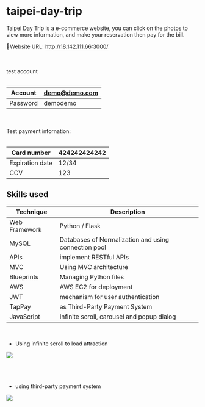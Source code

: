 # taipei-day-trip

Taipei Day Trip is a e-commerce website, you can click on the photos to view more information, and make your reservation then pay for the bill.

🔗Website URL: http://18.142.111.66:3000/

<br/>
<br/>
test account
<br/>
<br/>


| Account  	| demo@demo.com |
|-----------|---------------|
|  Password |demodemo   |


<br/>
<br/>
Test payment infornation:
<br/>
<br/>

|Card number 	| 424242424242|
|-----------|---------------|
| Expiration date |12/34  |
|CCV        | 123| 


## Skills used


| Technique 	  | Description                        |
|---------------|------------------------------------|
| Web Framework | Python / Flask                     |
|  MySQL        | Databases of Normalization and using connection pool|
|	APIs          | implement RESTful APIs             |
| MVC           | Using MVC architecture             |
| Blueprints    | Managing Python files              |
| AWS           | AWS EC2 for deployment             |
| JWT           | mechanism for user authentication  |
| TapPay        | as Third-Party Payment System      |
| JavaScript    |  infinite scroll, carousel and popup dialog|



<br/>

* Using infinite scroll to load attraction

![](static/images/homepage.gif)
<br/>
<br/>
<br/>
<br/>




* using third-party payment system

![](static/images/booking.gif)
<br/>
<br/>
<br/>
<br/>



